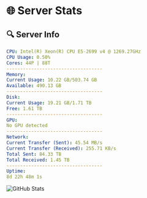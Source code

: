 # 🌐 Server Stats
## 🔍 Server Info
```yaml
CPU: Intel(R) Xeon(R) CPU E5-2699 v4 @ 1269.27GHz
CPU Usage: 0.50%
Cores: 44P | 88T
-----------------------------------
Memory:
Current Usage: 10.22 GB/503.74 GB
Available: 490.13 GB
-----------------------------------
Disk:
Current Usage: 19.21 GB/1.71 TB
Free: 1.61 TB
-----------------------------------
GPU:
No GPU detected
-----------------------------------
Network:
Current Transfer (Sent): 45.54 MB/s
Current Transfer (Received): 255.71 KB/s
Total Sent: 84.33 TB
Total Received: 1.45 TB
-----------------------------------
Uptime:
8d 22h 48m 1s
```
![GitHub Stats](https://img.shields.io/badge/Updated-2025-02-16_21:31:19-blue)
